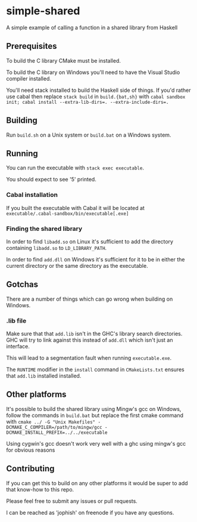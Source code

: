 simple-shared
=============

A simple example of calling a function in a shared library from Haskell

Prerequisites
-------------

To build the C library CMake must be installed.

To build the C library on Windows you'll need to have the Visual Studio compiler installed.

You'll need stack installed to build the Haskell side of things. If you'd rather use cabal then replace `stack build` in `build.{bat,sh}` with `cabal sandbox init; cabal install --extra-lib-dirs=. --extra-include-dirs=.`


Building
--------

Run `build.sh` on a Unix system or `build.bat` on a Windows system.

Running
-------

You can run the executable with `stack exec executable`.

You should expect to see '5' printed.

### Cabal installation

If you built the executable with Cabal it will be located at `executable/.cabal-sandbox/bin/executable[.exe]`

### Finding the shared library

In order to find `libadd.so` on Linux it's sufficient to add the directory containing `libadd.so` to `LD_LIBRARY_PATH`. 

In order to find `add.dll` on Windows it's sufficient for it to be in either the current directory or the same directory as the executable.

Gotchas
-------

There are a number of things which can go wrong when building on Windows.

### .lib file

Make sure that that `add.lib` isn't in the GHC's library search directories. GHC will try to link against this instead of `add.dll` which isn't just an interface.

This will lead to a segmentation fault when running `executable.exe`.

The `RUNTIME` modifier in the `install` command in `CMakeLists.txt` ensures that `add.lib` installed installed.

Other platforms
---------------

It's possible to build the shared library using Mingw's gcc on Windows, follow the commands in `build.bat` but replace the first cmake command with `cmake ../ -G "Unix Makefiles" -DCMAKE_C_COMPILER=/path/to/mingw/gcc -DCMAKE_INSTALL_PREFIX=../../executable`

Using cygwin's gcc doesn't work very well with a ghc using mingw's gcc for obvious reasons

Contributing
------------

If you can get this to build on any other platforms it would be super to add that know-how to this repo.

Please feel free to submit any issues or pull requests. 

I can be reached as 'jophish' on freenode if you have any questions.
